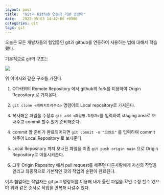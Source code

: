 ```yaml
---
layout: post
title:  "Git과 Github 연동과 기본 명령어"
date:   2022-05-03 14:42:00 +0900
categories: git
tags: git
---
```


오늘은 모든 개발자들의 협업툴인 git과 github를 연동하여 사용하는 법에 대해서 학습했다.

기본적으로 git의 구조는


![](https://velog.velcdn.com/images/gusk115/post/7b5def1d-574b-4b44-bd6b-3edb88203fca/image.png)

위 이미지와 같은 구조를 가진다.

1. OTHER의 Remote Repository 에서 github의 fork를 이용하여 Origin Repository 로 가져온다.

2. ```git clone <레파지토리주소>``` 명령어로 Local repository로 가져온다.

3. 복사해온 파일을 수정후 ```git add <파일명.확장자>```를 입력하여 staging area로 보내주고 commit 할수 있게 준비해준다.

4. commit 할 준비가 완료되어지면 ```git commit -m "코멘트"``` 를 입력하여 commit 해주어 Local Repository 로 보내준다. 

5. Local Repository 까지 보내진 파일을 최종 ```git push origin main``` 으로 Origin Repository로 이동시켜준다. 

6. 그후 Origin Repositoy 에서 pull request를 해주면 다른사람에게 자신의 작업을 알리고 최종적으로 기본적인 깃의 작업의 순환이 완료된다.

이후 협업하는 작업자는 git pull 명령어를 이용해 내가 올린 파일을 확인 수정 할수 있으며 위와 같은 순서로 작업을 반복해 나갈수 있다.

